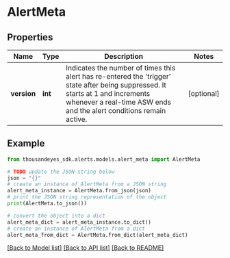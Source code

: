 # AlertMeta


## Properties

Name | Type | Description | Notes
------------ | ------------- | ------------- | -------------
**version** | **int** | Indicates the number of times this alert has re-entered the &#39;trigger&#39; state after being suppressed. It starts at 1 and increments whenever a real-time ASW ends and the alert conditions remain active. | [optional] 

## Example

```python
from thousandeyes_sdk.alerts.models.alert_meta import AlertMeta

# TODO update the JSON string below
json = "{}"
# create an instance of AlertMeta from a JSON string
alert_meta_instance = AlertMeta.from_json(json)
# print the JSON string representation of the object
print(AlertMeta.to_json())

# convert the object into a dict
alert_meta_dict = alert_meta_instance.to_dict()
# create an instance of AlertMeta from a dict
alert_meta_from_dict = AlertMeta.from_dict(alert_meta_dict)
```
[[Back to Model list]](../README.md#documentation-for-models) [[Back to API list]](../README.md#documentation-for-api-endpoints) [[Back to README]](../README.md)


